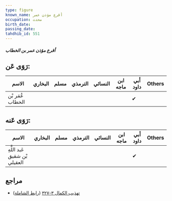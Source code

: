 ```yaml
---
type: figure
known_name: أقرع مؤذن عمر
occupation: محدث
birth_date:
passing_date:
tahdhib_id: 551
---
```

##### أقرع مؤذن عمر بن الخطاب

## رَوَى عَن:
| الاسم            | البخاري | مسلم | الترمذي | النسائي | ابن ماجه | أبي داود | Others |
| ---------------- | ------- | ---- | ------- | ------- | -------- | -------- | ------ |
| عُمَر بْن الخطاب |         |      |         |         |          | ✔        |        |
## رَوَى عَنه:
| الاسم                         | البخاري | مسلم | الترمذي | النسائي | ابن ماجه | أبي داود | Others |
| ----------------------------- | ------- | ---- | ------- | ------- | -------- | -------- | ------ |
| عَبد اللَّهِ بْن شقيق العقيلي |         |      |         |         |          | ✔        |        |
## مراجع
- [تهذيب الكمال ٣-٣٢٧](obsidian://open?vault=Tahdhib-al-Kamal&file=Figures/٥٥١-أقرع%20مؤذن%20عمر%20بن%20الخطاب) ([رابط الشاملة](https://shamela.ws/book/3722/1341))